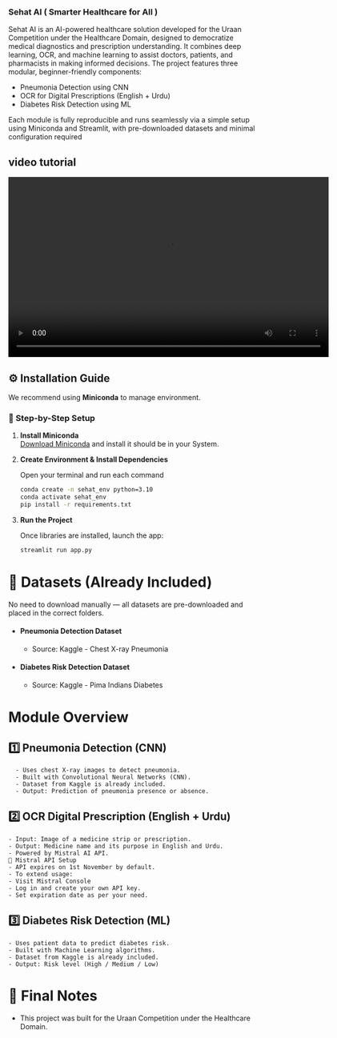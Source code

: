 

### Sehat AI ( Smarter Healthcare for All )
Sehat AI is an AI-powered healthcare solution developed for the Uraan Competition under the Healthcare Domain, designed to democratize medical diagnostics and prescription understanding. It combines deep learning, OCR, and machine learning to assist doctors, patients, and pharmacists in making informed decisions.
The project features three modular, beginner-friendly components:

- Pneumonia Detection using CNN
- OCR for Digital Prescriptions (English + Urdu)
- Diabetes Risk Detection using ML


Each module is fully reproducible and runs seamlessly via a simple setup using Miniconda and Streamlit, with pre-downloaded datasets and minimal configuration required
    
## video tutorial

<video width="640" height="360" controls>
  <source src="video.mp4" type="video/mp4">
  Your browser does not support the video tag.
</video>

## ⚙️ Installation Guide

We recommend using **Miniconda** to manage environment.
 
### 🔧 Step-by-Step Setup

1. **Install Miniconda**  
   [Download Miniconda](https://docs.conda.io/en/latest/miniconda.html) and install it should be in your System.

2. **Create Environment & Install Dependencies**

   Open your terminal and run each command 

   ```bash
   conda create -n sehat_env python=3.10
   conda activate sehat_env
   pip install -r requirements.txt 
3. **Run the Project**
    
    Once libraries are installed, launch the app:

    ```bash
    streamlit run app.py
# 📁 Datasets (Already Included)

No need to download manually — all datasets are pre-downloaded and placed in the correct folders.

  - #### Pneumonia Detection Dataset  
    - Source: Kaggle - Chest X-ray Pneumonia

-  #### Diabetes Risk Detection Dataset
   -  Source: Kaggle - Pima Indians Diabetes


# Module Overview

## 1️⃣ Pneumonia Detection (CNN)

      - Uses chest X-ray images to detect pneumonia.
      - Built with Convolutional Neural Networks (CNN).
      - Dataset from Kaggle is already included.
      - Output: Prediction of pneumonia presence or absence.


## 2️⃣ OCR Digital Prescription (English + Urdu)


    - Input: Image of a medicine strip or prescription.
    - Output: Medicine name and its purpose in English and Urdu.
    - Powered by Mistral AI API.
    🔑 Mistral API Setup
    - API expires on 1st November by default.
    - To extend usage:
    - Visit Mistral Console
    - Log in and create your own API key.
    - Set expiration date as per your need.

## 3️⃣ Diabetes Risk Detection (ML)

    - Uses patient data to predict diabetes risk.
    - Built with Machine Learning algorithms.
    - Dataset from Kaggle is already included.
    - Output: Risk level (High / Medium / Low)


# 🏁 Final Notes
- This project was built for the Uraan Competition under the Healthcare Domain.
  

